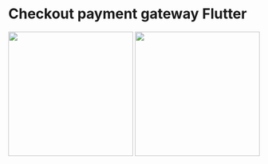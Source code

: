 # Checkout payment gateway Flutter

<img src="https://user-images.githubusercontent.com/62112170/192710176-2a71b022-05bb-43f5-8c85-f19d303700dd.png" width="250">
<img src="https://user-images.githubusercontent.com/62112170/192711141-46cf985b-d2ef-4076-b8c3-f13877e97e02.png" width="250">

